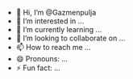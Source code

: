 - 👋 Hi, I’m @Gazmenpulja
- 👀 I’m interested in ...
- 🌱 I’m currently learning ...
- 💞️ I’m looking to collaborate on ...
- 📫 How to reach me ...
- 😄 Pronouns: ...
- ⚡ Fun fact: ...

<!---
Gazmenpulja/Gazmenpulja is a ✨ special ✨ repository because its `README.md` (this file) appears on your GitHub profile.
You can click the Preview link to take a look at your changes.
--->
